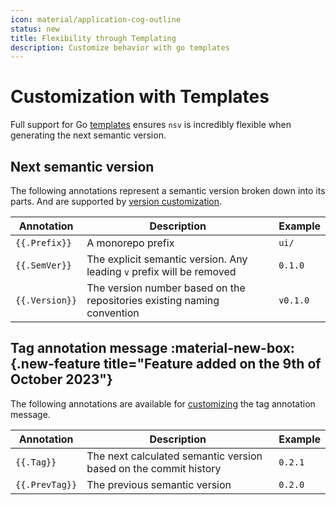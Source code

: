 ```yaml
---
icon: material/application-cog-outline
status: new
title: Flexibility through Templating
description: Customize behavior with go templates
---
```


# Customization with Templates

Full support for Go [templates](https://pkg.go.dev/text/template) ensures `nsv` is incredibly flexible when generating the next semantic version.

## Next semantic version

The following annotations represent a semantic version broken down into its parts. And are supported by [version customization](../next-version.md#version-template-customization).

| Annotation     | Description                                                             | Example  |
| -------------- | ----------------------------------------------------------------------- | -------- |
| `{{.Prefix}}`  | A monorepo prefix                                                       | `ui/`    |
| `{{.SemVer}}`  | The explicit semantic version. Any leading `v` prefix will be removed   | `0.1.0`  |
| `{{.Version}}` | The version number based on the repositories existing naming convention | `v0.1.0` |

## Tag annotation message :material-new-box:{.new-feature title="Feature added on the 9th of October 2023"}

The following annotations are available for [customizing](../tag-version.md#using-a-custom-tag-message) the tag annotation message.

| Annotation     | Description                                                      | Example |
| -------------- | ---------------------------------------------------------------- | ------- |
| `{{.Tag}}`     | The next calculated semantic version based on the commit history | `0.2.1` |
| `{{.PrevTag}}` | The previous semantic version                                    | `0.2.0` |

